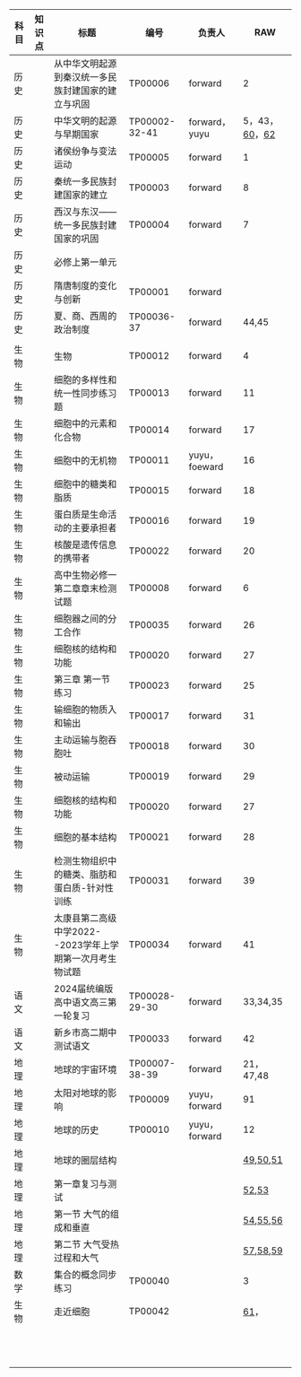 | 科目 | 知识点 | 标题                                               | 编号          | 负责人        | RAW      |
| ---- | ------ | -------------------------------------------------- | ------------- | ------------- | -------- |
| 历史 |        | 从中华文明起源到秦汉统一多民族封建国家的建立与巩固 | TP00006       | forward       | 2        |
| 历史 |        | 中华文明的起源与早期国家                           | TP00002-32-41 | forward，yuyu | 5，43，[60](https://www.zxxk.com/soft/40363192.html)，[62](https://www.zxxk.com/soft/40362290.html) |
| 历史 |        | 诸侯纷争与变法运动                                 | TP00005       | forward       | 1        |
| 历史 |        | 秦统一多民族封建国家的建立                         | TP00003       | forward       | 8        |
| 历史 |        | 西汉与东汉——统一多民族封建国家的巩固               | TP00004       | forward       | 7        |
| 历史 |        | 必修上第一单元                                     |               |               |          |
| 历史 |        | 隋唐制度的变化与创新                               | TP00001       | forward       |          |
| 历史 |        | 夏、商、西周的政治制度                             | TP00036-37    | forward       | 44,45    |
|      |        |                                                    |               |               |          |
| 生物 |        | 生物                                               | TP00012       | forward       | 4        |
| 生物 |        | 细胞的多样性和统一性同步练习题                     | TP00013       | forward       | 11       |
| 生物 |        | 细胞中的元素和化合物                               | TP00014       | forward       | 17       |
| 生物 |        | 细胞中的无机物                                     | TP00011       | yuyu，foeward | 16       |
| 生物 |        | 细胞中的糖类和脂质                                 | TP00015       | forward       | 18       |
| 生物 |        | 蛋白质是生命活动的主要承担者                       | TP00016       | forward       | 19       |
| 生物 |        | 核酸是遗传信息的携带者                             | TP00022       | forward       | 20       |
| 生物 |        | 高中生物必修一第二章章末检测试题                   | TP00008       | forward       | 6        |
| 生物 |        | 细胞器之间的分工合作                               | TP00035       | forward       | 26       |
| 生物 |        | 细胞核的结构和功能                                 | TP00020       | forward       | 27       |
| 生物 |        | 第三章 第一节 练习                                 | TP00023       | forward       | 25       |
| 生物 |        | 输细胞的物质入和输出                               | TP00017       | forward       | 31       |
| 生物 |        | 主动运输与胞吞胞吐                                 | TP00018       | forward       | 30       |
| 生物 |        | 被动运输                                           | TP00019       | forward       | 29       |
| 生物 |        | 细胞核的结构和功能                                 | TP00020       | forward       | 27       |
| 生物 |        | 细胞的基本结构                                     | TP00021       | forward       | 28       |
| 生物 |        | 检测生物组织中的糖类、脂肪和蛋白质-针对性训练      | TP00031       | forward       | 39       |
| 生物 |        | 太康县第二高级中学2022--2023学年上学期第一次月考生物试题 | TP00034       | forward       | 41        |
| 语文 |        | 2024届统编版高中语文高三第一轮复习                 | TP00028-29-30 | forward       | 33,34,35 |
| 语文 |        | 新乡市高二期中测试语文                             | TP00033       | forward       | 42       |
| 地理 |        | 地球的宇宙环境 | TP00007-38-39 | forward | 21，47,48 |
| 地理 |        | 太阳对地球的影响 | TP00009 | yuyu，forward | 91 |
| 地理 |        | 地球的历史 | TP00010 | yuyu，forward | 12 |
| 地理 |        | 地球的圈层结构 |               |               | [49](https://www.zxxk.com/soft/40081592.html),[50](https://www.zxxk.com/soft/40161600.html),[51](https://www.zxxk.com/soft/40269064.html) |
| 地理 |        | 第一章复习与测试 |               |               | [52](https://www.zxxk.com/soft/39746455.html),[53](https://www.zxxk.com/soft/39679187.html) |
| 地理 |        | 第一节	大气的组成和垂直 |               |               | [54](https://www.zxxk.com/soft/40270032.html),[55](https://www.zxxk.com/soft/39679149.html),[56](https://www.zxxk.com/soft/39679173.html) |
| 地理 |        | 第二节	大气受热过程和大气 |               |               | [57](https://www.zxxk.com/soft/39679175.html),[58](https://www.zxxk.com/soft/39679174.html),[59](https://www.zxxk.com/soft/39679150.html) |
| 数学 |        | 集合的概念同步练习 | TP00040 |               | 3 |
| 生物 |        | 走近细胞 | TP00042 |               | [61](https://www.zxxk.com/soft/39916490.html)， |
|      |        |                                                    |               |               |          |
|      |        |                                                    |               |               |          |
|      |        |                                                    |               |               |          |
|      |        |                                                    |               |               |          |
|      |        |                                                    |               |               |          |
|      |        |                                                    |               |               |          |
|      |        |                                                    |               |               |          |
|      |        |                                                    |               |               |          |
|      |        |                                                    |               |               |          |
|      |        |                                                    |               |               |          |
|      |        |                                                    |               |               |          |
|      |        |                                                    |               |               |          |

